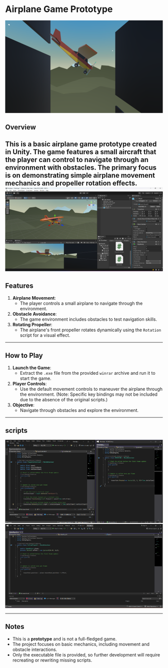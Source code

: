 # Airplane Game Prototype
![image](https://github.com/chammakh-yassine/Flying_PLame_Prototype/blob/main/Screenshot%202024-12-30%20232441.png)



## Overview
This is a basic airplane game prototype created in Unity. The game features a small aircraft that the player can control to navigate through an environment with obstacles. The primary focus is on demonstrating simple airplane movement mechanics and propeller rotation effects. 
![image](https://github.com/chammakh-yassine/Flying_PLame_Prototype/blob/main/Screenshot%202024-12-31%20142349.png)
---

## Features
1. **Airplane Movement**:
   - The player controls a small airplane to navigate through the environment.
2. **Obstacle Avoidance**:
   - The game environment includes obstacles to test navigation skills.
3. **Rotating Propeller**:
   - The airplane's front propeller rotates dynamically using the `Rotation` script for a visual effect.

---

## How to Play
1. **Launch the Game**:
   - Extract the `.exe` file from the provided `winrar` archive and run it to start the game.
2. **Player Controls**:
   - Use the default movement controls to maneuver the airplane through the environment. (Note: Specific key bindings may not be included due to the absence of the original scripts.)
3. **Objective**:
   - Navigate through obstacles and explore the environment.

---
## scripts
![image](https://github.com/chammakh-yassine/Flying_PLame_Prototype/blob/main/Screenshot%202024-12-31%20144028.png)
![image](https://github.com/chammakh-yassine/Flying_PLame_Prototype/blob/main/Screenshot%202024-12-31%20144139.png)

---

## Notes
- This is a **prototype** and is not a full-fledged game.
- The project focuses on basic mechanics, including movement and obstacle interactions.
- Only the executable file is provided, so further development will require recreating or rewriting missing scripts.
